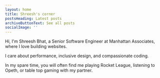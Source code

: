 ```yaml
---
layout: home
title: Shreesh's corner
postsHeading: Latest posts
archiveButtonText: See all posts
socialImage: ''
---
```

Hi, I'm Shreesh Bhat, a Senior Software Engineer at Manhattan Associates, where I love building websites.

I care about performance, inclusive design, and compassionate coding.

In my spare time, you will often find me playing Rocket League, listening to Opeth, or table top gaming with my partner.